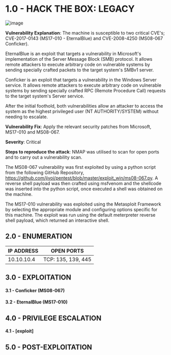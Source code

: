 # 1.0 - HACK THE BOX: LEGACY

![image](https://github.com/Gladoodles/hackthebox_machines/assets/96867367/0dcdac0e-be06-4750-9bb9-fc15fe091d3b)

**Vulnerability Explanation**: The machine is susceptible to two critical CVE's; CVE-2017-0143 (MS17-010 - EternalBlue) and CVE-2008-4250 (MS08-067 Conficker). 

EternalBlue is an exploit that targets a vulnerability in Microsoft's implementation of the Server Message Block (SMB) protocol. It allows remote attackers to execute arbitrary code on vulnerable systems by sending specially crafted packets to the target system's SMBv1 server. 

Conficker is an exploit that targets a vulnerability in the Windows Server service. It allows remote attackers to execute arbitrary code on vulnerable systems by sending specially crafted RPC (Remote Procedure Call) requests to the target system's Server service.

After the initial foothold, both vulnerabilities allow an attacker to access the system as the highest privileged user (NT AUTHORITY/SYSTEM) without needing to escalate. 

**Vulnerability Fix**: Apply the relevant security patches from Microsoft, MS17-010 and MS08-067. 

**Severity**: Critical

**Steps to reproduce the attack**: NMAP was utilised to scan for open ports and to carry out a vulnerability scan. 

The MS08-067 vulnerability was first exploited by using a python script from the following GitHub Repository, https://github.com/jivoi/pentest/blob/master/exploit_win/ms08-067.py. A reverse shell payload was then crafted using msfvenom and the shellcode was inserted into the python script, once executed a shell was obtained on the machine. 

The MS17-010 vulnerability was exploited using the Metasploit Framework by selecting the appropriate module and configuring options specific for this machine. The exploit was run using the default meterpreter reverse shell payload, which returned an interactive shell. 

## 2.0 - ENUMERATION
| **IP ADDRESS** | **OPEN PORTS** |
|----------|--------------------|
| 10.10.10.4 | TCP: 135, 139, 445 |

## 3.0 - EXPLOITATION

#### **3.1 - Conficker (MS08-067)**

#### **3.2 - EternalBlue (MS17-010)** 

## 4.0 - PRIVILEGE ESCALATION 

#### **4.1 - [exploit]**

## 5.0 - POST-EXPLOITATION 
